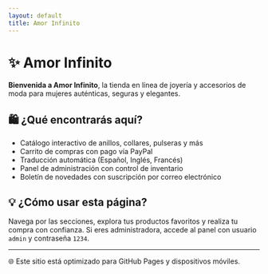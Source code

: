 ```yaml
---
layout: default
title: Amor Infinito
---
```


# ✨ Amor Infinito

**Bienvenida a Amor Infinito**, la tienda en línea de joyería y accesorios de moda para mujeres auténticas, seguras y elegantes.

## 🛍️ ¿Qué encontrarás aquí?

- Catálogo interactivo de anillos, collares, pulseras y más
- Carrito de compras con pago vía PayPal
- Traducción automática (Español, Inglés, Francés)
- Panel de administración con control de inventario
- Boletín de novedades con suscripción por correo electrónico

## 💡 ¿Cómo usar esta página?

Navega por las secciones, explora tus productos favoritos y realiza tu compra con confianza. Si eres administradora, accede al panel con usuario `admin` y contraseña `1234`.

---

🌐 Este sitio está optimizado para GitHub Pages y dispositivos móviles.